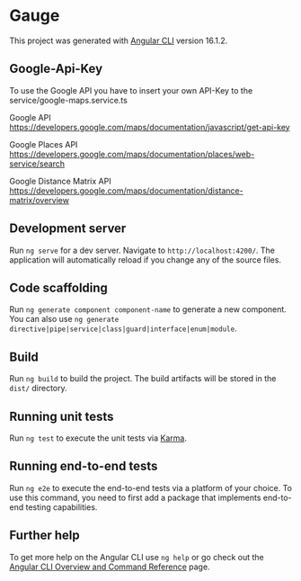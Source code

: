 # Gauge

This project was generated with [Angular CLI](https://github.com/angular/angular-cli) version 16.1.2.

## Google-Api-Key
To use the Google API you have to insert your own API-Key to the service/google-maps.service.ts

Google API
https://developers.google.com/maps/documentation/javascript/get-api-key

Google Places API
https://developers.google.com/maps/documentation/places/web-service/search

Google Distance Matrix API
https://developers.google.com/maps/documentation/distance-matrix/overview


## Development server

Run `ng serve` for a dev server. Navigate to `http://localhost:4200/`. The application will automatically reload if you change any of the source files.

## Code scaffolding

Run `ng generate component component-name` to generate a new component. You can also use `ng generate directive|pipe|service|class|guard|interface|enum|module`.

## Build

Run `ng build` to build the project. The build artifacts will be stored in the `dist/` directory.

## Running unit tests

Run `ng test` to execute the unit tests via [Karma](https://karma-runner.github.io).

## Running end-to-end tests

Run `ng e2e` to execute the end-to-end tests via a platform of your choice. To use this command, you need to first add a package that implements end-to-end testing capabilities.

## Further help

To get more help on the Angular CLI use `ng help` or go check out the [Angular CLI Overview and Command Reference](https://angular.io/cli) page.
